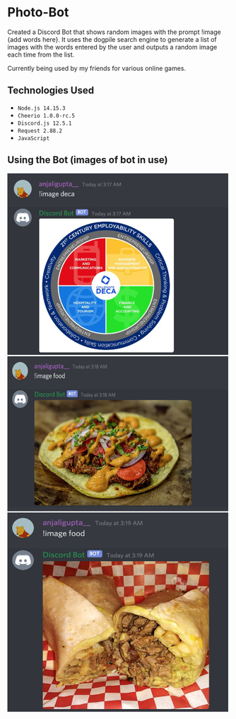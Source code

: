 # Photo-Bot
Created a Discord Bot that shows random images with the prompt !image {add words here}. It uses the dogpile search engine to generate a list of images with the words entered by the user and outputs a random image each time from the list.

Currently being used by my friends for various online games.

## Technologies Used
- `Node.js 14.15.3`
- `Cheerio 1.0.0-rc.5`
- `Discord.js 12.5.1`
- `Request 2.88.2`
- `JavaScript`

## Using the Bot (images of bot in use)
<img src="pictures-of-bot/deca.png" alt="alt text" width="500" height="410">
<img src="pictures-of-bot/food.png" alt="alt text" width="500" height="350">
<img src="pictures-of-bot/food2.png" alt="alt text" width="500" height="450">

